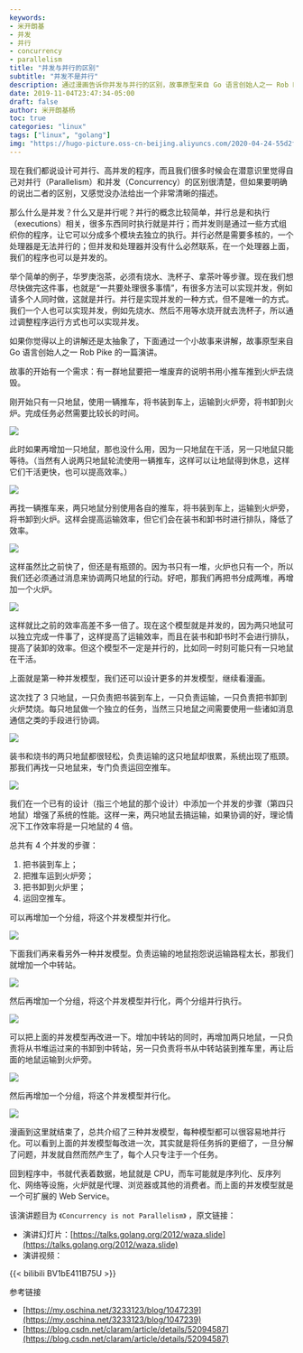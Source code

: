 ```yaml
---
keywords:
- 米开朗基
- 并发
- 并行
- concurrency
- parallelism
title: "并发与并行的区别"
subtitle: "并发不是并行"
description: 通过漫画告诉你并发与并行的区别，故事原型来自 Go 语言创始人之一 Rob Pike 的一篇演讲。
date: 2019-11-04T23:47:34-05:00
draft: false
author: 米开朗基杨
toc: true
categories: "linux"
tags: ["linux", "golang"]
img: "https://hugo-picture.oss-cn-beijing.aliyuncs.com/2020-04-24-55d2f2e700747.webp"
---
```


现在我们都说设计可并行、高并发的程序，而且我们很多时候会在潜意识里觉得自己对并行（Parallelism）和并发（Concurrency）的区别很清楚，但如果要明确的说出二者的区别，又感觉没办法给出一个非常清晰的描述。

那么什么是并发？什么又是并行呢？并行的概念比较简单，并行总是和执行（executions）相关，很多东西同时执行就是并行；而并发则是通过一些方式组织你的程序，让它可以分成多个模块去独立的执行。并行必然是需要多核的，一个处理器是无法并行的；但并发和处理器并没有什么必然联系，在一个处理器上面，我们的程序也可以是并发的。

举个简单的例子，华罗庚泡茶，必须有烧水、洗杯子、拿茶叶等步骤。现在我们想尽快做完这件事，也就是“一共要处理很多事情”，有很多方法可以实现并发，例如请多个人同时做，这就是并行。并行是实现并发的一种方式，但不是唯一的方式。我们一个人也可以实现并发，例如先烧水、然后不用等水烧开就去洗杯子，所以通过调整程序运行方式也可以实现并发。

如果你觉得以上的讲解还是太抽象了，下面通过一个小故事来讲解，故事原型来自 Go 语言创始人之一 Rob Pike 的一篇演讲。

故事的开始有一个需求：有一群地鼠要把一堆废弃的说明书用小推车推到火炉去烧毁。

刚开始只有一只地鼠，使用一辆推车，将书装到车上，运输到火炉旁，将书卸到火炉。完成任务必然需要比较长的时间。

![](https://hugo-picture.oss-cn-beijing.aliyuncs.com/images/2015-08-18_55d2f2e623b3d.png)

此时如果再增加一只地鼠，那也没什么用，因为一只地鼠在干活，另一只地鼠只能等待。（当然有人说两只地鼠轮流使用一辆推车，这样可以让地鼠得到休息，这样它们干活更快，也可以提高效率。）

![](https://hugo-picture.oss-cn-beijing.aliyuncs.com/images/2015-08-18_55d2f2e636942.png)

再找一辆推车来，两只地鼠分别使用各自的推车，将书装到车上，运输到火炉旁，将书卸到火炉。这样会提高运输效率，但它们会在装书和卸书时进行排队，降低了效率。

![](https://hugo-picture.oss-cn-beijing.aliyuncs.com/images/2015-08-18_55d2f2e64871f.png)

这样虽然比之前快了，但还是有瓶颈的。因为书只有一堆，火炉也只有一个，所以我们还必须通过消息来协调两只地鼠的行动。好吧，那我们再把书分成两堆，再增加一个火炉。

![](https://hugo-picture.oss-cn-beijing.aliyuncs.com/images/2015-08-18_55d2f2e661409.png)

这样就比之前的效率高差不多一倍了。现在这个模型就是并发的，因为两只地鼠可以独立完成一件事了，这样提高了运输效率，而且在装书和卸书时不会进行排队，提高了装卸的效率。但这个模型不一定是并行的，比如同一时刻可能只有一只地鼠在干活。

上面就是第一种并发模型，我们还可以设计更多的并发模型，继续看漫画。

这次找了 3 只地鼠，一只负责把书装到车上，一只负责运输，一只负责把书卸到火炉焚烧。每只地鼠做一个独立的任务，当然三只地鼠之间需要使用一些诸如消息通信之类的手段进行协调。

![](https://hugo-picture.oss-cn-beijing.aliyuncs.com/images/2015-08-18_55d2f2e6887a8.png)

装书和烧书的两只地鼠都很轻松，负责运输的这只地鼠却很累，系统出现了瓶颈。那我们再找一只地鼠来，专门负责运回空推车。

![](https://hugo-picture.oss-cn-beijing.aliyuncs.com/images/2015-08-18_55d2f2e6998f3.png)

我们在一个已有的设计（指三个地鼠的那个设计）中添加一个并发的步骤（第四只地鼠）增强了系统的性能。这样一来，两只地鼠去搞运输，如果协调的好，理论情况下工作效率将是一只地鼠的 4 倍。

总共有 4 个并发的步骤：

1. 把书装到车上；
2. 把推车运到火炉旁；
3. 把书卸到火炉里；
4. 运回空推车。

可以再增加一个分组，将这个并发模型并行化。

![](https://hugo-picture.oss-cn-beijing.aliyuncs.com/images/2015-08-18_55d2f2e6afee0.png)

下面我们再来看另外一种并发模型。负责运输的地鼠抱怨说运输路程太长，那我们就增加一个中转站。

![](https://hugo-picture.oss-cn-beijing.aliyuncs.com/images/2015-08-18_55d2f2e6e4a51.png)

然后再增加一个分组，将这个并发模型并行化，两个分组并行执行。

![](https://hugo-picture.oss-cn-beijing.aliyuncs.com/images/2015-08-18_55d2f2e700747.png)

可以把上面的并发模型再改进一下。增加中转站的同时，再增加两只地鼠，一只负责将从书堆运过来的书卸到中转站，另一只负责将书从中转站装到推车里，再让后面的地鼠运输到火炉旁。

![](https://hugo-picture.oss-cn-beijing.aliyuncs.com/images/2015-08-18_55d2f2e717ebd.png)

然后再增加一个分组，将这个并发模型并行化。

![](https://hugo-picture.oss-cn-beijing.aliyuncs.com/images/2015-08-18_55d2f2e7282b4.png)

漫画到这里就结束了，总共介绍了三种并发模型，每种模型都可以很容易地并行化。可以看到上面的并发模型每改进一次，其实就是将任务拆的更细了，一旦分解了问题，并发就自然而然产生了，每个人只专注于一个任务。

回到程序中，书就代表着数据，地鼠就是 CPU，而车可能就是序列化、反序列化、网络等设施，火炉就是代理、浏览器或其他的消费者。而上面的并发模型就是一个可扩展的 Web Service。

该演讲题目为 `《Concurrency is not Parallelism》` ，原文链接：

+ 演讲幻灯片：[https://talks.golang.org/2012/waza.slide](https://talks.golang.org/2012/waza.slide)
+ 演讲视频：


{{< bilibili BV1bE411B75U >}}

参考链接

+ [https://my.oschina.net/3233123/blog/1047239](https://my.oschina.net/3233123/blog/1047239)
+ [https://blog.csdn.net/claram/article/details/52094587](https://blog.csdn.net/claram/article/details/52094587)
